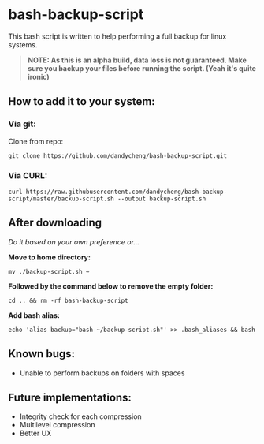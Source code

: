 # bash-backup-script

This bash script is written to help performing a full backup for linux systems.

> **NOTE: As this is an alpha build, data loss is not guaranteed. Make sure you backup your files before running the script. (Yeah it's quite ironic)**

## How to add it to your system:

### Via git:

Clone from repo:

`git clone https://github.com/dandycheng/bash-backup-script.git`

### Via CURL:

`curl https://raw.githubusercontent.com/dandycheng/bash-backup-script/master/backup-script.sh --output backup-script.sh`


## After downloading

_Do it based on your own preference or..._

**Move to home directory:**

`mv ./backup-script.sh ~`

**Followed by the command below to remove the empty folder:**

`cd .. && rm -rf bash-backup-script`

**Add bash alias:**

`echo 'alias backup="bash ~/backup-script.sh"' >> .bash_aliases && bash`


## Known bugs:

  - Unable to perform backups on folders with spaces
  
## Future implementations:
  
  - Integrity check for each compression
  - Multilevel compression
  - Better UX
